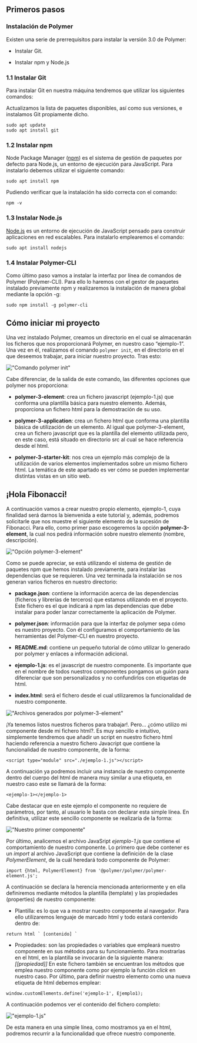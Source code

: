 ## Primeros pasos

### Instalación de Polymer

Existen una serie de prerrequisitos para instalar la versión 3.0 de Polymer:

* Instalar Git.

* Instalar npm y Node.js

### 1.1 Instalar Git

Para instalar Git en nuestra máquina tendremos que utilizar los siguientes comandos:

Actualizamos la lista de paquetes disponibles, así como sus versiones, e instalamos Git propiamente dicho.
```
sudo apt update
sudo apt install git
```

### 1.2 Instalar npm

Node Package Manager ([npm]) es el sistema de gestión de paquetes por defecto para Node.js, un entorno de ejecución para JavaScript. 
Para instalarlo debemos utilizar el siguiente comando: 
```
sudo apt install npm
```
Pudiendo verificar que la instalación ha sido correcta con el comando:
```
npm -v
```

### 1.3 Instalar Node.js

[Node.js] es un entorno de ejecución de JavaScript pensado para construir aplicaciones en red escalables. 
Para instalarlo emplearemos el comando:
```
sudo apt install nodejs
```

### 1.4 Instalar Polymer-CLI

Como último paso vamos a instalar la interfaz por línea de comandos de Polymer (Polymer-CLI). Para ello lo haremos con el gestor de paquetes instalado previamente npm y realizaremos la instalación de manera global mediante la opción -g:
```
sudo npm install -g polymer-cli
```
## Cómo iniciar mi proyecto

Una vez instalado Polymer, creamos un directorio en el cual se almacenarán los ficheros que nos proporcionará Polymer, en nuestro caso “ejemplo-1”. Una vez en él, realizamos el comando ```polymer init```, en el directorio en el que deseemos trabajar, para iniciar nuestro proyecto. Tras esto:

!["Comando polymer init"](images/2.png "Comando polymer init")

Cabe diferenciar, de la salida de este comando, las diferentes opciones que polymer nos proporciona:
* **polymer-3-element**: crea un fichero javascript (ejemplo-1.js) que conforma una plantilla básica para nuestro elemento. Además, proporciona un fichero html para la demostración  de su uso.

* **polymer-3-application**: crea un fichero html que conforma una plantilla básica de utilización de un elemento. Al igual que polymer-3-element, crea un fichero javascript que es la plantilla del elemento utilizada pero, en este caso, está situado en directorio src al cual se hace referencia desde el html. 

* **polymer-3-starter-kit**: nos crea un ejemplo más complejo de la utilización de varios elementos implementados sobre un mismo fichero html. La temática de este apartado es ver cómo se pueden implementar distintas vistas en un sitio web.


## ¡Hola Fibonacci!

A continuación vamos a crear nuestro propio elemento, ejemplo-1, cuya finalidad será darnos la bienvenida a este tutorial y, además, podremos solicitarle que nos muestre el siguiente elemento de la sucesión de Fibonacci. Para ello, como primer paso escogeremos la opción **polymer-3-element**, la cual nos pedirá información sobre nuestro elemento (nombre, descripción).

!["Opción polymer-3-element"](images/3.png "Opción polymer-3-element")

Como se puede apreciar, se está utilizando el sistema de gestión de paquetes npm que hemos instalado previamente, para instalar las dependencias que se requieren. Una vez terminada la instalación se nos generan varios ficheros en nuestro directorio:

* **package.json**: contiene la información acerca de las dependencias (ficheros y librerías de terceros) que estamos utilizando en el proyecto. Este fichero es el que indicará a npm las dependencias que debe instalar para poder lanzar correctamente la aplicación de Polymer.

* **polymer.json**: información para que la interfaz de polymer sepa cómo es nuestro proyecto. Con él configuramos el comportamiento de las herramientas del Polymer-CLI en nuestro proyecto.

* **README.md**: contiene un pequeño tutorial de cómo utilizar lo generado por polymer y enlaces a información adicional.

* **ejemplo-1.js**: es el javascript de nuestro componente. Es importante que en el nombre de todos nuestros componentes pongamos un guión para diferenciar que son personalizados y no confundirlos con etiquetas de html.

* **index.html**: será el fichero desde el cual utilizaremos la funcionalidad de nuestro componente.

!["Archivos generados por polymer-3-element"](images/5.png "Archivos generados por polymer-3-element")

¡Ya tenemos listos nuestros ficheros para trabajar!. Pero... ¿cómo utilizo mi componente desde mi fichero html?. Es muy sencillo e intuitivo, simplemente tendremos que añadir un script en nuestro fichero html haciendo referencia a nuestro fichero Javacript que contiene la funcionalidad de nuestro componente, de la forma:
```
<script type="module" src="./ejemplo-1.js"></script>
```
A continuación ya podremos incluir una instancia de nuestro componente dentro del cuerpo del html de manera muy similar a una etiqueta, en nuestro caso este se llamará de la forma:
```
<ejemplo-1></ejemplo-1>
```
Cabe destacar que en este ejemplo el componente no requiere de parámetros, por tanto, al usuario le basta con declarar esta simple línea. En definitiva, utilizar este sencillo componente se realizaría de la forma:

!["Nuestro primer componente"](images/html.png "Nuestro primer componente")

Por último, analicemos el archivo JavaSript *ejemplo-1.js* que contiene el comportamiento de nuestro componente.
Lo primero que debe contener es un *import* al archivo JavaScript que contiene la definición de la clase *PolymerElement*, de la cuál heredará todo componente de Polymer:
```
import {html, PolymerElement} from '@polymer/polymer/polymer-element.js';
```
A continuación se declara la herencia mencionada anteriormente y en ella definiremos mediante métodos la plantilla (template) y las propiedades (properties) de nuestro componente:
* Plantilla: es lo que va a mostrar nuestro componente al navegador. Para ello utilizaremos lenguaje de marcado html y todo estará contenido dentro de: 
```
return html ` [contenido] `
```
* Propiedades: son las propiedades o variables que empleará nuestro componente en sus métodos para su funcionamiento. Para mostrarlas en el html, en la plantilla se invocarán de la siguiente manera: *[[propiedad]]*
En este fichero también se encuentran los métodos que emplea nuestro componente como por ejemplo la función *click* en nuestro caso.
Por último, para definir nuestro elemento como una nueva etiqueta de html debemos emplear: 
```
window.customElements.define('ejemplo-1', Ejemplo1);
```
A continuación podemos ver el contenido del fichero completo:

!["ejemplo-1.js"](images/ejemplo-1js.png "ejemplo-1.js")

De esta manera en una simple línea, como mostramos ya en el html, podremos recurrir a la funcionalidad que ofrece nuestro componente.

[npm]: https://devcode.la/blog/que-es-npm/
[Node.js]: https://nodejs.org/es/about/
